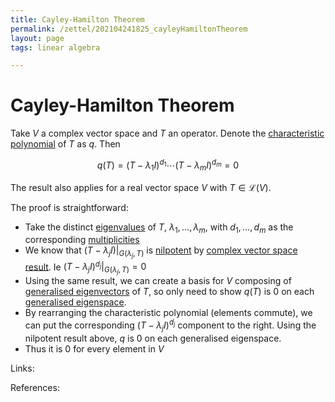 ```yaml
---
title: Cayley-Hamilton Theorem
permalink: /zettel/202104241825_cayleyHamiltonTheorem
layout: page
tags: linear algebra

---
```

# Cayley-Hamilton Theorem

Take $V$ a complex vector space and $T$ an operator. Denote the [characteristic polynomial](202104241811_characteristicPolynomialDefinition) 
of $T$ as $q$. Then 

$$
q(T) = (T - \lambda_1 I)^{d_1} \cdots (T - \lambda_m I)^{d_m} =  0
$$

The result also applies for a real vector space $V$ with $T \in \mathcal{L}(V)$.

The proof is straightforward:
- Take the distinct [eigenvalues](202102120912_eigenvalueDefinition) of $T$, $\lambda_1, \ldots, \lambda_m$, with
$d_1, \ldots, d_m$ as the corresponding [multiplicities](202104241520_multiplictyDefinitionEigenvalue) 
- We know that $(T - \lambda_jI) \vert_{G(\lambda_j, T)}$ is [nilpotent](202102221258_nilpotentOperatorDefinition) by [complex vector space result](202104241507_descriptionOperatorComplexSpaceGeneralisedEigenspace). Ie $(T - \lambda_jI)^{d_j} \vert_{G(\lambda_j, T)} = 0$ 
- Using the same result, we can create a basis for $V$ composing of [generalised eigenvectors](202102221239_generalizedEigenvectorDefinition) of $T$, so only need to show $q(T)$ is $0$ on each [generalised eigenspace](202102221242_generalizedEigenspaceDefinition).
- By rearranging the characteristic polynomial (elements commute), we can put the corresponding $(T - \lambda_j I)^{d_j}$ component to the right. Using the nilpotent result above, $q$ is $0$ on each generalised eigenspace.
- Thus it is $0$ for every element in $V$

Links: 

References: 


